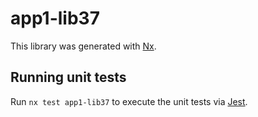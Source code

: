 # app1-lib37

This library was generated with [Nx](https://nx.dev).

## Running unit tests

Run `nx test app1-lib37` to execute the unit tests via [Jest](https://jestjs.io).
